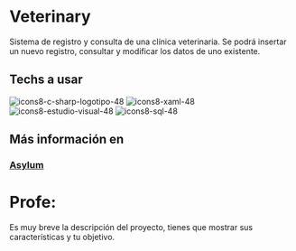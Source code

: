 # Veterinary
Sistema de registro y consulta de una clínica veterinaria. Se podrá insertar un nuevo registro, consultar y modificar los datos de uno existente.

## Techs a usar
![icons8-c-sharp-logotipo-48](https://user-images.githubusercontent.com/87225960/214650230-2fe44b05-5b61-49ea-a04d-6b4b2eee9cca.png) ![icons8-xaml-48](https://user-images.githubusercontent.com/87225960/214650095-9cf2d28e-6928-47fa-b9de-80af0d0fb2dc.png) ![icons8-estudio-visual-48](https://user-images.githubusercontent.com/87225960/214644954-9ee84261-1fd7-4d6c-8d26-f13562ffb9bb.png) ![icons8-sql-48](https://user-images.githubusercontent.com/87225960/214647056-62e2571b-72b3-429e-9741-e9ae52cf75a2.png)

## Más información en
### <a href="https://asylum1.odoo.com/@/">Asylum</a>


# Profe:
Es muy breve la descripción del proyecto, tienes que mostrar sus características y tu objetivo.


